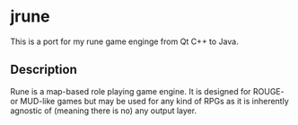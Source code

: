 # jrune
This is a port for my rune game enginge from Qt C++ to Java.

## Description
Rune is a map-based role playing game engine. It is designed for ROUGE- or MUD-like games but may be used for any kind of RPGs as it is inherently agnostic of (meaning there is no) any output layer.
